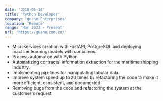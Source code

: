 ```yaml
---
date: '2018-05-14'
title: 'Python Developer'
company: 'guane Enterprises'
location: 'Remote'
range: 'Mar 2023 - Present'
url: 'https://guane.com.co/'
---
```


- Microservices creation with FastAPI, PostgreSQL and deploying machine learning models with containers.
- Process automation with Python
- Automatizing contracts' information extraction for the maritime shipping industry.
- Implementing pipelines for manipulating tabular data.
- Improve system speed up to 20 times by refactoring the code to make it more efficient, consistent, and documented
- Removing bugs from the code and refactoring the system at the customer's request
